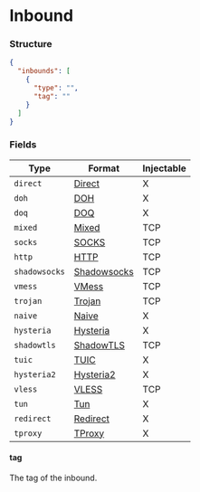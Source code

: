 # Inbound

### Structure

```json
{
  "inbounds": [
    {
      "type": "",
      "tag": ""
    }
  ]
}
```

### Fields

| Type          | Format                        | Injectable |
|---------------|-------------------------------|------------|
| `direct`      | [Direct](./direct/)           | X          |
| `doh`         | [DOH](./doh/)                 | X          |
| `doq`         | [DOQ](./doq/)                 | X          |
| `mixed`       | [Mixed](./mixed/)             | TCP        |
| `socks`       | [SOCKS](./socks/)             | TCP        |
| `http`        | [HTTP](./http/)               | TCP        |
| `shadowsocks` | [Shadowsocks](./shadowsocks/) | TCP        |
| `vmess`       | [VMess](./vmess/)             | TCP        |
| `trojan`      | [Trojan](./trojan/)           | TCP        |
| `naive`       | [Naive](./naive/)             | X          |
| `hysteria`    | [Hysteria](./hysteria/)       | X          |
| `shadowtls`   | [ShadowTLS](./shadowtls/)     | TCP        |
| `tuic`        | [TUIC](./tuic/)               | X          |
| `hysteria2`   | [Hysteria2](./hysteria2/)     | X          |
| `vless`       | [VLESS](./vless/)             | TCP        |
| `tun`         | [Tun](./tun/)                 | X          |
| `redirect`    | [Redirect](./redirect/)       | X          |
| `tproxy`      | [TProxy](./tproxy/)           | X          |

#### tag

The tag of the inbound.